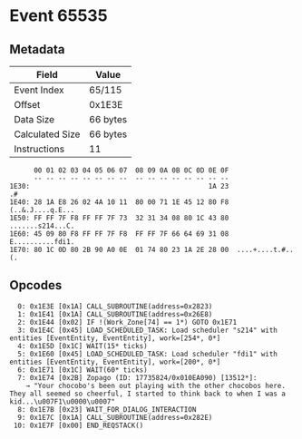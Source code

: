 # Event 65535

## Metadata

| Field           | Value    |
|-----------------|----------|
| Event Index     | 65/115   |
| Offset          | 0x1E3E   |
| Data Size       | 66 bytes |
| Calculated Size | 66 bytes |
| Instructions    | 11       |

```
      00 01 02 03 04 05 06 07  08 09 0A 0B 0C 0D 0E 0F
      -- -- -- -- -- -- -- --  -- -- -- -- -- -- -- --
1E30:                                            1A 23                .#
1E40: 28 1A E8 26 02 4A 10 11  80 00 71 1E 45 12 80 F8  (..&.J....q.E...
1E50: FF FF 7F F8 FF FF 7F 73  32 31 34 08 80 1C 43 80  .......s214...C.
1E60: 45 09 80 F8 FF FF 7F F8  FF FF 7F 66 64 69 31 08  E..........fdi1.
1E70: 80 1C 0D 80 2B 90 A0 0E  01 74 80 23 1A 2E 28 00  ....+....t.#..(.
```

## Opcodes

```
  0: 0x1E3E [0x1A] CALL_SUBROUTINE(address=0x2823)
  1: 0x1E41 [0x1A] CALL_SUBROUTINE(address=0x26E8)
  2: 0x1E44 [0x02] IF !(Work_Zone[74] == 1*) GOTO 0x1E71
  3: 0x1E4C [0x45] LOAD_SCHEDULED_TASK: Load scheduler "s214" with entities [EventEntity, EventEntity], work=[254*, 0*]
  4: 0x1E5D [0x1C] WAIT(15* ticks)
  5: 0x1E60 [0x45] LOAD_SCHEDULED_TASK: Load scheduler "fdi1" with entities [EventEntity, EventEntity], work=[200*, 0*]
  6: 0x1E71 [0x1C] WAIT(60* ticks)
  7: 0x1E74 [0x2B] Zopago (ID: 17735824/0x010EA090) [13512*]:
    → "Your chocobo's been out playing with the other chocobos here. They all seemed so cheerful, I started to think back to when I was a kid...\u007F1\u0000\u0007"
  8: 0x1E7B [0x23] WAIT_FOR_DIALOG_INTERACTION
  9: 0x1E7C [0x1A] CALL_SUBROUTINE(address=0x282E)
 10: 0x1E7F [0x00] END_REQSTACK()
```

